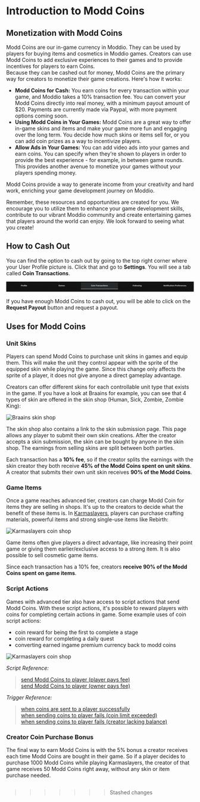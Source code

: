 # Introduction to Modd Coins


## Monetization with Modd Coins


Modd Coins are our in-game currency in Moddio. They can be used by players for buying items and cosmetics in Moddio games. Creators can use Modd Coins to add exclusive experiences to their games and to provide incentives for players to earn Coins.  
Because they can be cashed out for money, Modd Coins are the primary way for creators to monetize their game creations. Here's how it works:

- **Modd Coins for Cash:** You earn coins for every transaction within your game, and Moddio takes a 10% transaction fee. You can convert your Modd Coins directly into real money, with a minimum payout amount of $20. Payments are currently made via Paypal, with more payment options coming soon.
- **Using Modd Coins in Your Games:** Modd Coins are a great way to offer in-game skins and items and make your game more fun and engaging over the long term. You decide how much skins or items sell for, or you can add coin prizes as a way to incentivize players.
- **Allow Ads in Your Games:** You can add video ads into your games and earn coins. You can specify when they’re shown to players in order to provide the best experience - for example, in between game rounds. This provides another avenue to monetize your games without your players spending money.

Modd Coins provide a way to generate income from your creativity and hard work, enriching your game development journey on Moddio.

Remember, these resources and opportunities are created for you. We encourage you to utilize them to enhance your game development skills, contribute to our vibrant Moddio community and create entertaining games that players around the world can enjoy. We look forward to seeing what you create!

## How to Cash Out
You can find the option to cash out by going to the top right corner where your User Profile picture is. Click that and go to **Settings**. You will see a tab called **Coin Transactions**.

![Coin Transactions Tab](../img/coins/settings_coins_tab.png)

If you have enough Modd Coins to cash out, you will be able to click on the **Request Payout** button and request a payout.




## Uses for Modd Coins

### Unit Skins

Players can spend Modd Coins to purchase unit skins in games and equip them. This will make the unit they control appear with the sprite of the equipped skin while playing the game. Since this change only affects the sprite of a player, it does not give anyone a direct gameplay advantage. 

Creators can offer different skins for each controllable unit type that exists in the game. If you have a look at Braains for example, you can see that 4 types of skin are offered in the skin shop (Human, Sick, Zombie, Zombie King):

![Braains skin shop](../../img/coins/skinshop.png)

The skin shop also contains a link to the skin submission page. This page allows any player to submit their own skin creations. After the creator accepts a skin submission, the skin can be bought by anyone in the skin shop. The earnings from selling skins are split between both parties. 

Each transaction has a **10% fee**, so if the creator splits the earnings with the skin creator they both receive **45% of the Modd Coins spent on unit skins**. A creator that submits their own unit skin receives **90% of the Modd Coins**. 

### Game Items

Once a game reaches advanced tier, creators can charge Modd Coin for items they are selling in shops. It's up to the creators to decide what the benefit of these items is. In [Karmaslayers](ks_link), players can purchase crafting materials, powerful items and strong single-use items like Rebirth:

![Karmaslayers coin shop](../../img/coins/coinshop.png)

Game items often give players a direct advantage, like increasing their point game or giving them earlier/exclusive access to a strong item. It is also possible to sell cosmetic game items.

Since each transaction has a 10% fee, creators **receive 90% of the Modd Coins spent on game items**. 

### Script Actions

Games with advanced tier also have access to script actions that send Modd Coins. With these script actions, it's possible to reward players with coins for completing certain actions in game. Some example uses of coin script actions:
* coin reward for being the first to complete a stage  
* coin reward for completing a daily quest  
* converting earned ingame premium currency back to modd coins

![Karmaslayers coin shop](../../img/coins/coinscript.png)

*Script Reference:*   
> [send Modd Coins to player (player pays fee)](https://www.modd.io/docs/functions/sendCoinsToPlayer)  
> [send Modd Coins to player (owner pays fee)](https://www.modd.io/docs/functions/sendCoinsToPlayer2)  

*Trigger Reference:*  
> [when coins are sent to a player successfully](https://www.modd.io/docs/triggers/sendCoinsSuccess)  
> [when sending coins to player fails (coin limit exceeded)](https://www.modd.io/docs/triggers/coinSendFailureDueToDailyLimit)  
> [when sending coins to player fails (creator lacking balance)](https://www.modd.io/docs/triggers/coinSendFailureDueToDailyLimit)  

### Creator Coin Purchase Bonus

The final way to earn Modd Coins is with the 5% bonus a creator receives each time Modd Coins are bought in their game. So if a player decides to purchase 1000 Modd Coins while playing Karmaslayers, the creator of that game receives 50 Modd Coins right away, without any skin or item purchase needed.

## 
>>>>>>> Stashed changes
